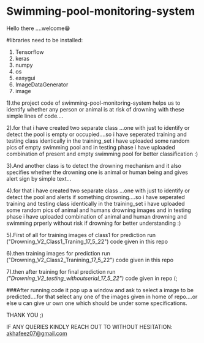 # Swimming-pool-monitoring-system

Hello there ....welcome😁


#libraries need to be installed:
1. Tensorflow
2. keras
3. numpy
4. os
5. easygui
6. ImageDataGenerator
7. image

1).the project code of swimming-pool-monitoring-system helps us to identify whether any person or animal is at risk of drowning with these simple lines of code....

   
   
2).for that i have created two separate class ...one with just to identify or detect the pool is empty or occupied....so i have seperated training and testing class identically
in the training_set i have uploaded some random pics of empty swimming pool and in testing phase i have uploaded combination of present and empty swimming pool for better classification :)


3).And another class is to detect the drowning mechanism and it also specifies whether the drowning one is animal or human being and gives alert sign by simple text...

   
   
4).for that i have created two separate class ...one with just to identify or detect the pool and alerts if something drowning....so i have seperated training and testing class identically
in the training_set i have uploaded some random pics of animal and humans drowning images and in testing phase i have uploaded combination of animal and human drowning and swimming prperly without risk if drowning for better understanding :)



5).First of all for training images of class1 for prediction run ("Drowning_V2_Class1_Traning_17_5_22") code given in this repo
   
   
6).then training images for prediction run ("Drowning_V2_Class2_Tranining_17_5_22") code given in this repo


7).then after training for final prediction run *("Drowning_V2_testing_withoutserial_17_5_22")* code given in repo (;



###After running code it pop up a window and ask to select a image to be predicted....for that select any one of the images given in home of repo....or else u can give ur own one which should be under some specifications.


THANK YOU ;)

IF ANY QUERIES KINDLY REACH OUT TO WITHOUT HESITATION: akhafeez07@gmail.com
